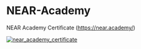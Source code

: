 # NEAR-Academy
NEAR Academy Certificate (https://near.academy/)

<a href="https://near.academy/certificate/gummi" target="_blank">![near_academy_certificate](https://user-images.githubusercontent.com/50196923/165566761-6bbfd306-e0cf-4909-88ed-9e249bc3c04c.png)</a>
